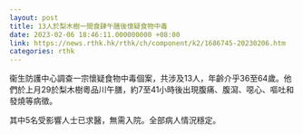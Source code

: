 ```yaml
---
layout: post
title: 13人於梨木樹一間食肆午膳後懷疑食物中毒
date: 2023-02-06 18:46:11.000000000 +08:00
link: https://news.rthk.hk/rthk/ch/component/k2/1686745-20230206.htm
categories: rthk
---
```


衞生防護中心調查一宗懷疑食物中毒個案，共涉及13人，年齡介乎36至64歲。他們於上月29於梨木樹粵品川午膳，約7至41小時後出現腹痛、腹瀉、噁心、嘔吐和發燒等病徵。

其中5名受影響人士已求醫，無需入院。全部病人情況穩定。
